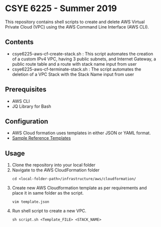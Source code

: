 # CSYE 6225 - Summer 2019

This repository contains shell scripts to create and delete AWS Virtual Private Cloud (VPC) using the AWS Command Line Interface (AWS CLI).


## Contents
- csye6225-aws-cf-create-stack.sh : This script automates the creation of a custom IPv4 VPC, having 3 public subnets, and Internet Gateway, a public route table and a route with stack name input from user
- csye6225-aws-cf-terminate-stack.sh : The script automates the deletion of a VPC Stack with the Stack Name input from user


## Prerequisites
- AWS CLI
- JQ Library for Bash


## Configuration
- AWS Cloud formation uses templates in either JSON or YAML format.  
- [Sample Reference Templates](https://aws.amazon.com/cloudformation/aws-cloudformation-templates/)
   

## Usage
1. Clone the repository into your local folder 
2. Navigate to the AWS CloudFormation folder 
   ```
   cd <local-folder-path>/infrastructure/aws/cloudformation/
   ```
3. Create new AWS Cloudformation template as per requirements and place it in same folder as the script.
   ```
   vim template.json
   ```
4. Run shell script to create a new VPC.
   ```
   sh script.sh <Template_FILE> <STACK_NAME>
   ```
